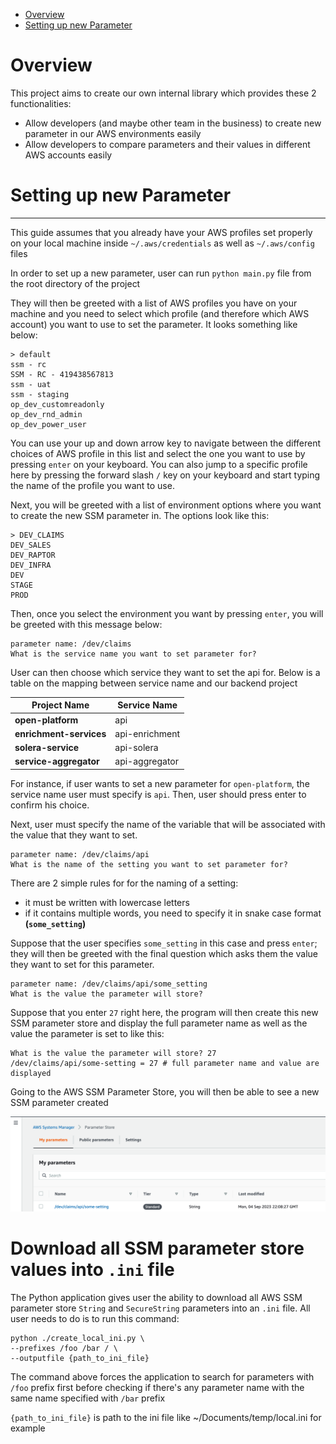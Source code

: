 <!-- TOC -->

- [Overview](#overview)
- [Setting up new Parameter](#setting-up-new-parameter)

<!-- TOC -->

# Overview

This project aims to create our own internal library which provides these 2 functionalities:

- Allow developers (and maybe other team in the business) to create new parameter in our AWS environments easily
- Allow developers to compare parameters and their values in different AWS accounts easily

# Setting up new Parameter

---
This guide assumes that you already have your AWS profiles set properly on your local machine
inside `~/.aws/credentials` as well as `~/.aws/config` files

In order to set up a new parameter, user can run `python main.py` file from the root directory of the project

They will then be greeted with a list of AWS profiles you have on your machine and you need to select which profile (and
therefore which AWS account) you want to use to set the parameter. It looks something like below:

```shell
> default
ssm - rc
SSM - RC - 419438567813
ssm - uat
ssm - staging
op_dev_customreadonly
op_dev_rnd_admin
op_dev_power_user            
```

You can use your up and down arrow key to navigate between the different choices of AWS profile in this list and select
the one you want to use by pressing `enter` on your keyboard. You can also jump to a specific profile here by pressing
the forward slash `/` key on your keyboard and start typing the name of the profile you want to use.

Next, you will be greeted with a list of environment options where you want to create the new SSM parameter in. The
options look like this:

```shell
> DEV_CLAIMS
DEV_SALES
DEV_RAPTOR
DEV_INFRA
DEV
STAGE
PROD      
```

Then, once you select the environment you want by pressing `enter`, you will be greeted with this message below:

```shell
parameter name: /dev/claims
What is the service name you want to set parameter for? 
```

User can then choose which service they want to set the api for. Below is a table on the mapping between service name
and our backend project

| Project Name            | Service Name   |
| ----------------------- | -------------- |
| **open-platform**       | api            |
| **enrichment-services** | api-enrichment |
| **solera-service**      | api-solera     |
| **service-aggregator**  | api-aggregator |

For instance, if user wants to set a new parameter for `open-platform`, the service name user must specify is `api`. Then, user should press enter to confirm his choice.

Next, user must specify the name of the variable that will be associated with the value that they want to set.

```shell
parameter name: /dev/claims/api
What is the name of the setting you want to set parameter for? 
```
There are 2 simple rules for for the naming of a setting:
- it must be written with lowercase letters
- if it contains multiple words, you need to specify it in snake case format **(`some_setting`)**

Suppose that the user specifies `some_setting` in this case and press `enter`; they will then be greeted with the final question which asks them the value they want to set for this parameter.

```shell
parameter name: /dev/claims/api/some_setting
What is the value the parameter will store? 
```

Suppose that you enter `27` right here, the program will then create this new SSM parameter store and display the full parameter name as well as the value the parameter is set to like this:

```shell
What is the value the parameter will store? 27
/dev/claims/api/some-setting = 27 # full parameter name and value are displayed
```

Going to the AWS SSM Parameter Store, you will then be able to see a new SSM parameter created

![Alt text](./readme_files/images/new_ssm_parameter_created.png)


# Download all SSM parameter store values into `.ini` file

The Python application gives user the ability to download all AWS SSM parameter store `String` and `SecureString` parameters into an `.ini` file. All user needs to do is to run this command:

```shell
python ./create_local_ini.py \
--prefixes /foo /bar / \
--outputfile {path_to_ini_file}
```

The command above forces the application to search for parameters with `/foo` prefix first before checking if there's any parameter name with the same name specified with `/bar` prefix

`{path_to_ini_file}` is path to the ini file like ~/Documents/temp/local.ini for example













